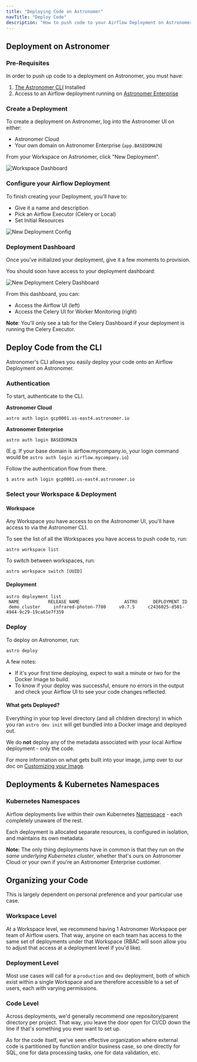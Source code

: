 ```yaml
---
title: "Deploying Code on Astronomer"
navTitle: "Deploy Code"
description: "How to push code to your Airflow Deployment on Astronomer via the Astronomer CLI."
---
```


## Deployment on Astronomer

### Pre-Requisites

In order to push up code to a deployment on Astronomer, you must have:

1. [The Astronomer CLI](https://www.astronomer.io/docs/enterprise/stable/develop/cli-quickstart/) Installed
2. Access to an Airflow deployment running on [Astronomer Enterprise](https://www.astronomer.io/docs/ee-overview/)

### Create a Deployment

To create a deployment on Astronomer, log into the Astronomer UI on either:
- Astronomer Cloud
- Your own domain on Astronomer Enterprise (`app.BASEDOMAIN`)

From your Workspace on Astronomer, click "New Deployment".

![Workspace Dashboard](https://assets2.astronomer.io/main/docs/astronomer-ui/workspace_dashboard.png)

### Configure your Airflow Deployment

To finish creating your Deployment, you'll have to:

- Give it a name and description
- Pick an Airflow Executor (Celery or Local)
- Set Initial Resources

![New Deployment Config](https://assets2.astronomer.io/main/docs/deploying-code/V0.15-new_deployment-config.png)

### Deployment Dashboard

Once you've initialized your deployment, give it a few moments to provision.

You should soon have access to your deployment dashboard:

![New Deployment Celery Dashboard](https://assets2.astronomer.io/main/docs/deploying-code/new_deployment_celery_dashboard.png)

From this dashboard, you can:

- Access the Airflow UI (left)
- Access the Celery UI for Worker Monitoring (right)

**Note**: You'll only see a tab for the Celery Dashboard if your deployment is running the Celery Executor.

## Deploy Code from the CLI

Astronomer's CLI allows you easily deploy your code onto an Airflow Deployment on Astronomer.

### Authentication

To start, authenticate to the CLI.

**Astronomer Cloud**

```
astro auth login gcp0001.us-east4.astronomer.io
```

**Astronomer Enterprise**

```
astro auth login BASEDOMAIN
```

(E.g. If your base domain is airflow.mycompany.io, your login command would be `astro auth login airflow.mycompany.io`)

Follow the authentication flow from there.

```
$ astro auth login gcp0001.us-east4.astronomer.io
```

### Select your Workspace & Deployment

#### Workspace

Any Workspace you have access to on the Astronomer UI, you'll have access to via the Astronomer CLI.

To see the list of all the Workspaces you have access to push code to, run:

```
astro workspace list
```

To switch between workspaces, run:

```
astro workspace switch [UUID]
```

#### Deployment

```
astro deployment list
 NAME           RELEASE NAME                 ASTRO      DEPLOYMENT ID
 demo_cluster     infrared-photon-7780     v0.7.5     c2436025-d501-4944-9c29-19ca61e7f359
```

### Deploy

To deploy on Astronomer, run:

```
astro deploy
```

A few notes:
- If it's your first time deploying, expect to wait a minute or two for the Docker Image to build.
- To know if your deploy was successful, ensure no errors in the output and check your Airflow UI to see your code changes reflected.

#### What gets Deployed?

Everything in your top level directory (and all children directory) in which you ran `astro dev init` will get bundled into a Docker image and deployed out.

We do **not** deploy any of the metadata associated with your local Airflow deployment - only the code.

For more information on what gets built into your image, jump over to our doc on [Customizing your Image](https://www.astronomer.io/docs/enterprise/stable/develop/customize-image/).

## Deployments & Kubernetes Namespaces

### Kubernetes Namespaces

Airflow deployments live within their own Kubernetes [Namespace](https://kubernetes.io/docs/concepts/overview/working-with-objects/namespaces/) - each completely unaware of the rest.

Each deployment is allocated separate resources, is configured in isolation, and maintains its own metadata.

**Note:** The only thing deployments have in common is that they run on _the same underlying Kubernetes cluster_, whether that's ours on Astronomer Cloud or your own if you're an Astronomer Enterprise customer.

## Organizing your Code

This is largely dependent on personal preference and your particular use case.

### Workspace Level

At a Workspace level, we recommend having 1 Astronomer Workspace per team of Airflow users. That way, anyone on each team has access to the same set of deployments under that Workspace (RBAC will soon allow you to adjust that access at a deployment level if you'd like).

### Deployment Level

Most use cases will call for a `production` and `dev` deployment, both of which exist within a single Workspace and are therefore accessible to a set of users, each with varying permissions.

### Code Level

Across deployments, we'd generally recommend one repository/parent directory per project. That way, you leave the door open for CI/CD down the line if that's something you ever want to set up.

As for the code itself, we’ve seen effective organization where external code is partitioned by function and/or business case, so one directly for SQL, one for data processing tasks, one for data validation, etc.
